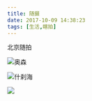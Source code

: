 ```yaml
---
title: 随摄
date: 2017-10-09 14:38:23
tags: [生活,瞎拍]
---
```


北京随拍
<!-- more -->

![奥森](http://cdn.get-on.cn/%E5%9B%BD%E5%BA%861.jpeg)

![什刹海](http://7xnpvq.com1.z0.glb.clouddn.com/10.jpeg)

![](http://cdn.get-on.cn/%E6%97%A5%E8%90%BD.jpeg)